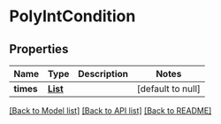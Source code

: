 # PolyIntCondition
## Properties

Name | Type | Description | Notes
------------ | ------------- | ------------- | -------------
**times** | [**List**](number.md) |  | [default to null]

[[Back to Model list]](../README.md#documentation-for-models) [[Back to API list]](../README.md#documentation-for-api-endpoints) [[Back to README]](../README.md)

